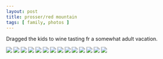 ```yaml
---
layout: post
title: prosser/red mountain
tags: [ family, photos ]
---
```


Dragged the kids to wine tasting fr a somewhat adult vacation.

<script src="https://ajax.googleapis.com/ajax/libs/jquery/1.11.1/jquery.min.js" ></script>
<link href="https://cdnjs.cloudflare.com/ajax/libs/fotorama/4.6.4/fotorama.min.css" rel="stylesheet">
<script src="https://cdnjs.cloudflare.com/ajax/libs/fotorama/4.6.4/fotorama.min.js" ></script>

<div class="fotorama"  data-allowfullscreen="true" data-width="100%"  data-ratio="800/600">
    <!--https://photos.app.goo.gl/GztLc4VRabTjjnj89-->
    <img src="https://images.northbriton.net/AP1GczMVYyAGGzP0XbU50AVPLWXAngNjTBWpKs2pXmtNqtEtr9GdFnaydM-9Oflas9Ukl7eW8P7WUPtx1h46Olvx4Wd_a8YTuIiCpW-7rlVd6NDLhXjSPpk9">
    <img src="https://images.northbriton.net/AP1GczNfKNEtG67pd5TiyP2oxP-m752pkbcVd5Kn7OF5z02QoAIxPxfH9i5r279Wi53GBLkE4pnRuc1RcafuCJ_GgomFQmjsgNzmqvZuFQbu6yfBs-0m5v8L">
    <img src="https://images.northbriton.net/AP1GczP5Fe-FC44hKBWeFI1wufSM88CNnS9ZQJQ9ph5aOc6XWocZHltR9aASAk7EZXBrX_1HZqiR1NWIW-ZmxRs2svtnzK_aQ1fExh2ub6vYcvQepf36ZM2s">
    <img src="https://images.northbriton.net/AP1GczMtkZMp38mn0kfSozBxlQB-v8T2fW8j2f14c52s630glSUpS3gsQUD-5FQoJL5DjeX0SP8rpnelQjxlWes63qL2_cXbKRd7UGnWSPLWfVpC4uSHxij0">
    <img src="https://images.northbriton.net/AP1GczMVSIen9jY7qn6xUSo7eh1ITuRmn6_K9tHmbWHylPI5F6ypYPAY1hVBUMmR5MxX-7G0aOsSUdhJTeYt6t44IEIBB8PHrsozzOyHNTTddyvAHZEKCOPZ">
    <img src="https://images.northbriton.net/AP1GczP34kBNptfEAHqwy8S5dai4NXKzPpA3WNGZkn_sLveSyv9_CNzEtv1UWsHmn-4bErcu3DqW40FI7zC9g_91Qqhfq1y7_IlVzpxAHj1ZOwoyLtC5MoWk">
    <img src="https://images.northbriton.net/AP1GczNfLyAa6wi0yi7a0d28JzvEBtXzwpOwuYscRjwh_J6i4C5jdStTJiizAytKFxw_njOziXm6u618m7ponIxhdWiOHyM6zrm8xjmMy4xTR9dgYSGm8-tp">
    <img src="https://images.northbriton.net/AP1GczPtOFdlFoGyetUjvEmELkWCZCpZDmrZ5jivN2CxCNy2A9WyF9XHFQvjL5v2E2A9JXI4m0dLZBwh7GGOeMpcOV5GQasFklzHAmuPiesQn4z_2g2YrDD9">
    <img src="https://images.northbriton.net/AP1GczPgtXrjz6-Iato5tsA0C9J06ZTFkV-5JHgBjDW1KgUiJkbeYBt-cTHIlpwTI0KDmM0xynGIDxUwOb9Hy1aXdxSDj5QDGsid2JTMp1sqt6AqqLeoSPvW">
    <img src="https://images.northbriton.net/AP1GczOyOAoiS3_GB7CxPk9DRCWgjaid2TEfnuMYAKGJEqg8PrztAoV61MQOMqF3JiMYfIhqQG__HG47oWp7AuB6Brkb3kp8XfSIFUj3cjUbLqAMc10NJugG">
    <img src="https://images.northbriton.net/AP1GczP2WOLkWUoPZqKRuKnRWOWyLkpZrDikfImx13yrKD-REuCzh0-22BMlygX6taKuoVDfG5UAd3J1aQc5i84wt7QYLxcG52YX5CK4t_jeVEMrxu22Is6K">
    <img src="https://images.northbriton.net/AP1GczMOotH9nHl5R8mbktsVTIQuKVEKgWLs0ndJCVgI0tiVxZI-QqFWUhGqwtyVepCXHDvzM5uBtOswqK-1YHS50VszFsiHvlRLW3CxzlMza63vOye7idf4">
    <img src="https://images.northbriton.net/AP1GczPB3KOn_MAXPviZaRMAIjTU6JMXOX4YvCwKmrCREqu83sFvqnPqJlxNQRq42rGXlgS-9XwjWileXUIdza946DR86IT-Uipug7CZ3Hry-Z9WK3ZbaOmZ">
    <img src="https://images.northbriton.net/AP1GczMhvfhKNERs1WjCn6_tEdNGUfhx9C_d6bTFVGgCxrZp_lHLbHlOTpKBefwC-IMtSQIvNZ1w7Sg7ngtg5yuyEb3g_4KdxIpd69ThUQ0435Xikz0Gjk-C">
</div>